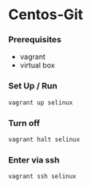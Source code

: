 # Centos-Git

### Prerequisites
* vagrant
* virtual box

### Set Up / Run

```sh
vagrant up selinux
```

### Turn off

```sh
vagrant halt selinux
```

### Enter via ssh

```sh
vagrant ssh selinux
```
